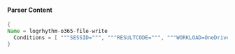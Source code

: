 #### Parser Content
```Java
{
Name = logrhythm-o365-file-write
  Conditions = [ """SESSID=""", """RESULTCODE=""", """WORKLOAD=OneDrive""", """COMMAND=FileSyncUploadedFull""", """OBJECT=""" ]
}
```